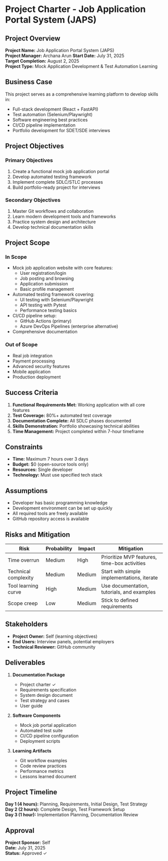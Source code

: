 # Project Charter - Job Application Portal System (JAPS)

## Project Overview
**Project Name:** Job Application Portal System (JAPS)  
**Project Manager:** Archana Arun 
**Start Date:** July 31, 2025  
**Target Completion:** August 2, 2025  
**Project Type:** Mock Application Development & Test Automation Learning

## Business Case
This project serves as a comprehensive learning platform to develop skills in:
- Full-stack development (React + FastAPI)
- Test automation (Selenium/Playwright)
- Software engineering best practices
- CI/CD pipeline implementation
- Portfolio development for SDET/SDE interviews

## Project Objectives
### Primary Objectives
1. Create a functional mock job application portal
2. Develop automated testing framework
3. Implement complete SDLC/STLC processes
4. Build portfolio-ready project for interviews

### Secondary Objectives
1. Master Git workflows and collaboration
2. Learn modern development tools and frameworks
3. Practice system design and architecture
4. Develop technical documentation skills

## Project Scope
### In Scope
- Mock job application website with core features:
  - User registration/login
  - Job posting and browsing
  - Application submission
  - Basic profile management
- Automated testing framework covering:
  - UI testing with Selenium/Playwright
  - API testing with Pytest
  - Performance testing basics
- CI/CD pipeline setup:
  - GitHub Actions (primary)
  - Azure DevOps Pipelines (enterprise alternative)
- Comprehensive documentation

### Out of Scope
- Real job integration
- Payment processing
- Advanced security features
- Mobile application
- Production deployment

## Success Criteria
1. **Functional Requirements Met:** Working application with all core features
2. **Test Coverage:** 80%+ automated test coverage
3. **Documentation Complete:** All SDLC phases documented
4. **Skills Demonstration:** Portfolio showcasing technical abilities
5. **Time Management:** Project completed within 7-hour timeframe

## Constraints
- **Time:** Maximum 7 hours over 3 days
- **Budget:** $0 (open-source tools only)
- **Resources:** Single developer
- **Technology:** Must use specified tech stack

## Assumptions
- Developer has basic programming knowledge
- Development environment can be set up quickly
- All required tools are freely available
- GitHub repository access is available

## Risks and Mitigation
| Risk | Probability | Impact | Mitigation |
|------|-------------|---------|------------|
| Time overrun | Medium | High | Prioritize MVP features, time-box activities |
| Technical complexity | Medium | Medium | Start with simple implementations, iterate |
| Tool learning curve | High | Medium | Use documentation, tutorials, and examples |
| Scope creep | Low | Medium | Stick to defined requirements |

## Stakeholders
- **Project Owner:** Self (learning objectives)
- **End Users:** Interview panels, potential employers
- **Technical Reviewer:** GitHub community

## Deliverables
1. **Documentation Package**
   - Project charter ✓
   - Requirements specification
   - System design document
   - Test strategy and cases
   - User guide

2. **Software Components**
   - Mock job portal application
   - Automated test suite
   - CI/CD pipeline configuration
   - Deployment scripts

3. **Learning Artifacts**
   - Git workflow examples
   - Code review practices
   - Performance metrics
   - Lessons learned document

## Project Timeline
**Day 1 (4 hours):** Planning, Requirements, Initial Design, Test Strategy  
**Day 2 (2 hours):** Complete Design, Test Framework Setup  
**Day 3 (1 hour):** Implementation Planning, Documentation Review  

## Approval
**Project Sponsor:** Self  
**Date:** July 31, 2025  
**Status:** Approved ✓
